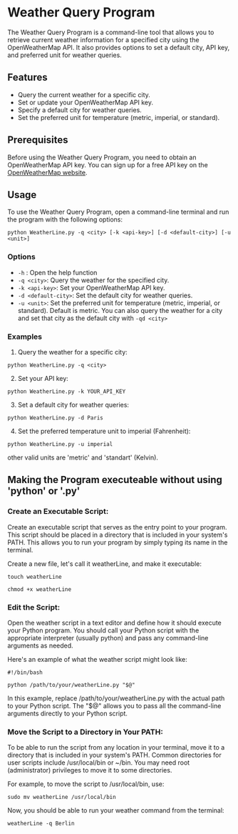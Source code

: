 # Weather Query Program

The Weather Query Program is a command-line tool that allows you to retrieve current weather information for a specified city using the OpenWeatherMap API. It also provides options to set a default city, API key, and preferred unit for weather queries.

## Features

- Query the current weather for a specific city.
- Set or update your OpenWeatherMap API key.
- Specify a default city for weather queries.
- Set the preferred unit for temperature (metric, imperial, or standard).

## Prerequisites

Before using the Weather Query Program, you need to obtain an OpenWeatherMap API key. You can sign up for a free API key on the [OpenWeatherMap website](https://openweathermap.org/api).

## Usage

To use the Weather Query Program, open a command-line terminal and run the program with the following options:

`python WeatherLine.py -q <city> [-k <api-key>] [-d <default-city>] [-u <unit>]`



### Options

- `-h` : Open the help function
- `-q <city>`: Query the weather for the specified city.
- `-k <api-key>`: Set your OpenWeatherMap API key.
- `-d <default-city>`: Set the default city for weather queries.
- `-u <unit>`: Set the preferred unit for temperature (metric, imperial, or standard). Default is metric.
You can also query the weather for a city and set that city as the default city with `-qd <city>`

### Examples

1. Query the weather for a specific city:
   

`python WeatherLine.py -q <city>`


2. Set your API key:

`python WeatherLine.py -k YOUR_API_KEY`



3. Set a default city for weather queries:

`python WeatherLine.py -d Paris`



4. Set the preferred temperature unit to imperial (Fahrenheit):

`python WeatherLine.py -u imperial`

other valid units are 'metric' and 'standart' (Kelvin). 

## Making the Program executeable without using 'python' or '.py'

### Create an Executable Script:

Create an executable script that serves as the entry point to your program. This script should be placed in a directory that is included in your system's PATH. This allows you to run your program by simply typing its name in the terminal.

Create a new file, let's call it weatherLine, and make it executable:

`touch weatherLine`

`chmod +x weatherLine`

### Edit the Script:

Open the weather script in a text editor and define how it should execute your Python program. You should call your Python script with the appropriate interpreter (usually python) and pass any command-line arguments as needed.

Here's an example of what the weather script might look like:


`#!/bin/bash`

`python /path/to/your/weatherLine.py "$@"`

In this example, replace /path/to/your/weatherLine.py with the actual path to your Python script. The "$@" allows you to pass all the command-line arguments directly to your Python script.

### Move the Script to a Directory in Your PATH:

To be able to run the script from any location in your terminal, move it to a directory that is included in your system's PATH. Common directories for user scripts include /usr/local/bin or ~/bin. You may need root (administrator) privileges to move it to some directories.

For example, to move the script to /usr/local/bin, use:

`sudo mv weatherLine /usr/local/bin`

Now, you should be able to run your weather command from the terminal:

`weatherLine -q Berlin`
